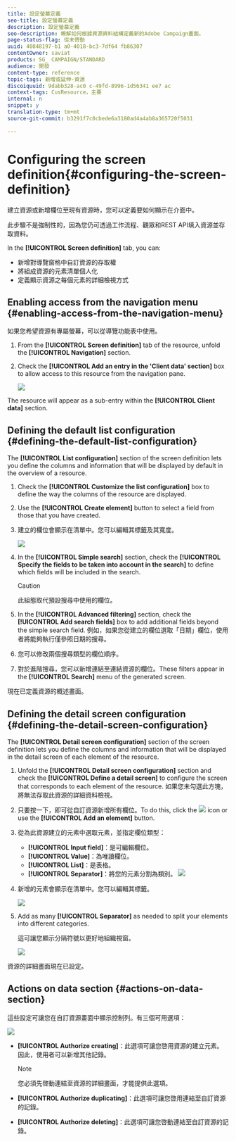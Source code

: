 ```yaml
---
title: 設定螢幕定義
seo-title: 設定螢幕定義
description: 設定螢幕定義
seo-description: 瞭解如何根據資源資料結構定義新的Adobe Campaign畫面。
page-status-flag: 從未啓動
uuid: 40848197-b1 a0-4018-bc3-7df64 fb86307
contentOwner: saviat
products: SG_ CAMPAIGN/STANDARD
audience: 開發
content-type: reference
topic-tags: 新增或延伸-資源
discoiquuid: 9dabb328-ac0 c-49fd-8996-1d56341 ee7 ac
context-tags: CusResource，主要
internal: n
snippet: y
translation-type: tm+mt
source-git-commit: b3291f7c0cbede6a3180ad4a4ab8a365720f5031

---
```



# Configuring the screen definition{#configuring-the-screen-definition}

建立資源或新增欄位至現有資源時，您可以定義要如何顯示在介面中。

此步驟不是強制性的，因為您仍可透過工作流程、觀眾和REST API填入資源並存取資料。

In the **[!UICONTROL Screen definition]** tab, you can:

* 新增對導覽窗格中自訂資源的存取權
* 將組成資源的元素清單個人化
* 定義顯示資源之每個元素的詳細檢視方式

## Enabling access from the navigation menu {#enabling-access-from-the-navigation-menu}

如果您希望資源有專屬螢幕，可以從導覽功能表中使用。

1. From the **[!UICONTROL Screen definition]** tab of the resource, unfold the **[!UICONTROL Navigation]** section.
1. Check the **[!UICONTROL Add an entry in the 'Client data' section]** box to allow access to this resource from the navigation pane.

   ![](assets/schema_extension_19.png)

The resource will appear as a sub-entry within the **[!UICONTROL Client data]** section.

## Defining the default list configuration {#defining-the-default-list-configuration}

The **[!UICONTROL List configuration]** section of the screen definition lets you define the columns and information that will be displayed by default in the overview of a resource.

1. Check the **[!UICONTROL Customize the list configuration]** box to define the way the columns of the resource are displayed.
1. Use the **[!UICONTROL Create element]** button to select a field from those that you have created.
1. 建立的欄位會顯示在清單中。您可以編輯其標籤及其寬度。

   ![](assets/schema_extension_20.png)

1. In the **[!UICONTROL Simple search]** section, check the **[!UICONTROL Specify the fields to be taken into account in the search]** to define which fields will be included in the search.

   >[!CAUTION]
   >
   >此組態取代預設搜尋中使用的欄位。

1. In the **[!UICONTROL Advanced filtering]** section, check the **[!UICONTROL Add search fields]** box to add additional fields beyond the simple search field. 例如，如果您從建立的欄位選取「日期」欄位，使用者將能夠執行僅參照日期的搜尋。
1. 您可以修改兩個搜尋類型的欄位順序。
1. 對於進階搜尋，您可以新增連結至連結資源的欄位。These filters appear in the **[!UICONTROL Search]** menu of the generated screen.

現在已定義資源的概述畫面。

## Defining the detail screen configuration {#defining-the-detail-screen-configuration}

The **[!UICONTROL Detail screen configuration]** section of the screen definition lets you define the columns and information that will be displayed in the detail screen of each element of the resource.

1. Unfold the **[!UICONTROL Detail screen configuration]** section and check the **[!UICONTROL Define a detail screen]** to configure the screen that corresponds to each element of the resource. 如果您未勾選此方塊，將無法存取此資源的詳細資料檢視。
1. 只要按一下，即可從自訂資源新增所有欄位。To do this, click the ![](assets/addallfieldsicon.png) icon or use the **[!UICONTROL Add an element]** button.
1. 從為此資源建立的元素中選取元素，並指定欄位類型：

   * **[!UICONTROL Input field]**：是可編輯欄位。
   * **[!UICONTROL Value]**：為唯讀欄位。
   * **[!UICONTROL List]**：是表格。
   * **[!UICONTROL Separator]**：將您的元素分割為類別。
   ![](assets/schema_extension_23.png)

1. 新增的元素會顯示在清單中。您可以編輯其標籤。

   ![](assets/schema_extension_22.png)

1. Add as many **[!UICONTROL Separator]** as needed to split your elements into different categories.

   這可讓您顯示分隔符號以更好地組織視窗。

   ![](assets/schema_extension_25.png)

資源的詳細畫面現在已設定。

## Actions on data section {#actions-on-data-section}

這些設定可讓您在自訂資源畫面中顯示控制列。有三個可用選項：

![](assets/schema_extension_actions.png)

* **[!UICONTROL Authorize creating]**：此選項可讓您啓用資源的建立元素。因此，使用者可以新增其他記錄。

   >[!NOTE]
   >
   >您必須先啓動連結至資源的詳細畫面，才能提供此選項。

* **[!UICONTROL Authorize duplicating]**：此選項可讓您啓用連結至自訂資源的記錄。
* **[!UICONTROL Authorize deleting]**：此選項可讓您啓動連結至自訂資源的記錄。

